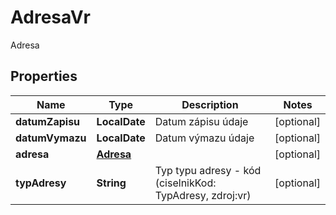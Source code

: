 

# AdresaVr

Adresa

## Properties

| Name | Type | Description | Notes |
|------------ | ------------- | ------------- | -------------|
|**datumZapisu** | **LocalDate** | Datum zápisu údaje |  [optional] |
|**datumVymazu** | **LocalDate** | Datum výmazu údaje |  [optional] |
|**adresa** | [**Adresa**](Adresa.md) |  |  [optional] |
|**typAdresy** | **String** | Typ typu adresy - kód (ciselnikKod: TypAdresy, zdroj:vr)  |  [optional] |



